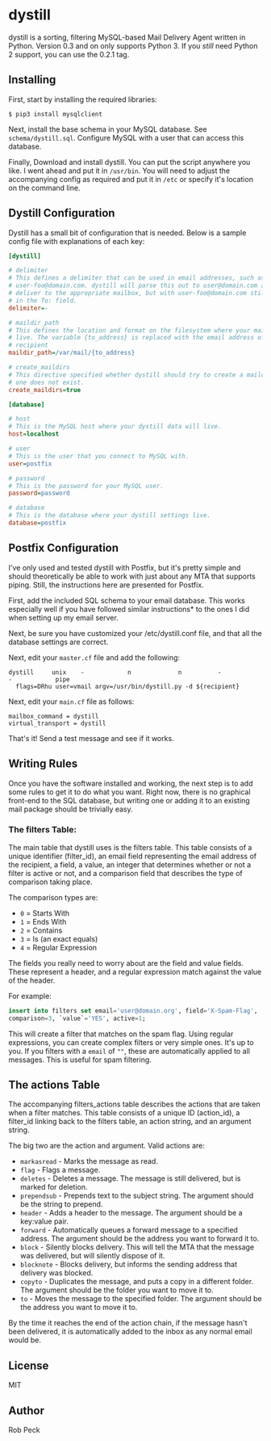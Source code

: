 # dystill

dystill is a sorting, filtering MySQL-based Mail Delivery Agent written in 
Python. Version 0.3 and on only supports Python 3. If you *still* need Python 2
support, you can use the 0.2.1 tag.

## Installing

First, start by installing the required libraries:

```shell
$ pip3 install mysqlclient
```

Next, install the base schema in your MySQL database. See `schema/dystill.sql`. 
Configure MySQL with a user that can access this database.

Finally, Download and install dystill. You can put the script anywhere you like.
I went ahead and put it in `/usr/bin`. You will need to adjust the accompanying 
config as required and put it in `/etc` or specify it's location on the command 
line.

## Dystill Configuration

Dystill has a small bit of configuration that is needed. Below is a sample 
config file with explanations of each key:

```ini
[dystill]

# delimiter
# This defines a delimiter that can be used in email addresses, such as 
# user-foo@domain.com. dystill will parse this out to user@domain.com and 
# deliver to the appropriate mailbox, but with user-foo@domain.com still
# in the To: field.
delimiter=-

# maildir_path
# This defines the location and format on the filesystem where your maildirs
# live. The variable {to_address} is replaced with the email address of the
# recipient
maildir_path=/var/mail/{to_address}

# create_maildirs
# This directive specified whether dystill should try to create a maildir if
# one does not exist.
create_maildirs=true

[database]

# host
# This is the MySQL host where your dystill data will live.
host=localhost

# user
# This is the user that you connect to MySQL with.
user=postfix

# password
# This is the password for your MySQL user.
password=password

# database
# This is the database where your dystill settings live.
database=postfix
```

## Postfix Configuration

I've only used and tested dystill with Postfix, but it's pretty simple and 
should theoretically be able to work with just about any MTA that supports 
piping. Still, the instructions here are presented for Postfix.

First, add the included SQL schema to your email database. This works especially
well if you have followed similar instructions* to the ones I did when setting 
up my email server.

Next, be sure you have customized your /etc/dystill.conf file, and that all the 
database settings are correct. 

Next, edit your `master.cf` file and add the following:

```
dystill     unix    -            n             n          -           -            pipe
  flags=DRhu user=vmail argv=/usr/bin/dystill.py -d ${recipient}
```
  
Next, edit your `main.cf` file as follows:

```postfix
mailbox_command = dystill
virtual_transport = dystill
```

That's it! Send a test message and see if it works.

## Writing Rules

Once you have the software installed and working, the next step is to add some
rules to get it to do what you want. Right now, there is no graphical front-end
to the SQL database, but writing one or adding it to an existing mail package
should be trivially easy.

### The filters Table:

The main table that dystill uses is the filters table. This table consists of a 
unique identifier (filter_id), an email field representing the email address of
the recipient, a field, a value, an integer that determines whether or not a 
filter is active or not, and a comparison field that describes the type of 
comparison taking place.

The comparison types are:
* `0` = Starts With
* `1` = Ends With
* `2` = Contains
* `3` = Is (an exact equals)
* `4` = Regular Expression

The fields you really need to worry about are the field and value fields. These
represent a header, and a regular expression match against the value of the 
header.

For example:

```sql
insert into filters set email='user@domain.org', field='X-Spam-Flag', 
comparison=3, `value`='YES', active=1;
```

This will create a filter that matches on the spam flag. Using regular 
expressions, you can create complex filters or very simple ones. It's up to you.
If you filters with a `email` of `""`, these are automatically applied to all 
messages. This is useful for spam filtering.

## The actions Table

The accompanying filters_actions table describes the actions that are taken when
a filter matches. This table consists of a unique ID (action_id), a filter_id 
linking back to the filters table, an action string, and an argument string.

The big two are the action and argument. Valid actions are:

 * `markasread` - Marks the message as read.
 * `flag`       - Flags a message.
 * `deletes`    - Deletes a message. The message is still delivered, but is 
    marked for deletion.
 * `prependsub` - Prepends text to the subject string. The argument should be 
    the string to prepend.
 * `header`     - Adds a header to the message. The argument should be a 
    key:value pair.
 * `forward`    - Automatically queues a forward message to a specified address.
    The argument should be the address you want to forward it to. 
 * `block`      - Silently blocks delivery. This will tell the MTA that the
    message was delivered, but will silently dispose of it.
 * `blocknote`  - Blocks delivery, but informs the sending address that delivery
    was blocked.
 * `copyto`     - Duplicates the message, and puts a copy in a different folder.
    The argument should be the folder you want to move it to.
 * `to`         - Moves the message to the specified folder. The argument should
    be the address you want to move it to.
 
By the time it reaches the end of the action chain, if the message hasn't been
delivered, it is automatically added to the inbox as any normal email would be.

## License

MIT

## Author

Rob Peck
